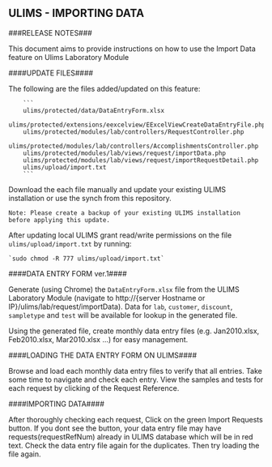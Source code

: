 ## ULIMS - IMPORTING DATA ##

###RELEASE NOTES###

This document aims to provide instructions on how to use the Import Data feature on Ulims Laboratory Module

####UPDATE FILES####

The following are the files added/updated on this feature:

        ```
        ulims/protected/data/DataEntryForm.xlsx
        ulims/protected/extensions/eexcelview/EExcelViewCreateDataEntryFile.php
        ulims/protected/modules/lab/controllers/RequestController.php
        ulims/protected/modules/lab/controllers/AccomplishmentsController.php
        ulims/protected/modules/lab/views/request/importData.php
        ulims/protected/modules/lab/views/request/importRequestDetail.php
        ulims/upload/import.txt
        ```

Download the each file manually and update your existing ULIMS installation or use the synch from this repository.

    Note: Please create a backup of your existing ULIMS installation before applying this update.

After updating local ULIMS grant read/write permissions on the file `ulims/upload/import.txt` by running:
  
    `sudo chmod -R 777 ulims/upload/import.txt`

####DATA ENTRY FORM ver.1####

Generate (using Chrome) the `DataEntryForm.xlsx` file from the ULIMS Laboratory Module (navigate to http://{server Hostname or IP}/ulims/lab/request/importData). Data for `lab`, `customer`, `discount`, `sampletype` and `test` will be available for lookup in the generated file.

Using the generated file, create monthly data entry files (e.g. Jan2010.xlsx, Feb2010.xlsx, Mar2010.xlsx ...) for easy management.

####LOADING THE DATA ENTRY FORM ON ULIMS####

Browse and load each monthly data entry files to verify that all entries. Take some time to navigate and check each entry. View the samples and tests for each request by clicking of the Request Reference.

####IMPORTING DATA####

After thoroughly checking each request, Click on the green Import Requests button. If you dont see the button, your data entry file may have requests(requestRefNum) already in ULIMS database which will be in red text. Check the data entry file again for the duplicates. Then try loading the file again.
